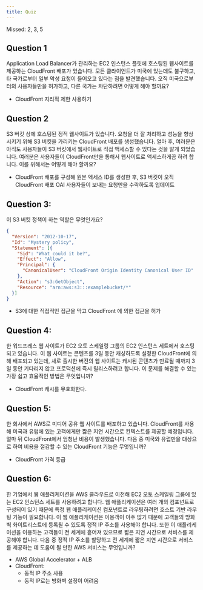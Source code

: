 ```yaml
---
title: Quiz
---
```


Missed: 2, 3, 5

## Question 1

Application Load Balancer가 관리하는 EC2 인스턴스 플릿에 호스팅된 웹사이트를 제공하는 CloudFront 배포가 있습니다. 모든 클라이언트가 미국에 있는데도 불구하고, 타 국가로부터 일부 악성 요청이 들어오고 있다는 점을 발견했습니다. 오직 미국으로부터의 사용자들만을 허가하고, 다른 국가는 차단하려면 어떻게 해야 할까요?

- CloudFront 지리적 제한 사용하기


## Question 2

S3 버킷 상에 호스팅된 정적 웹사이트가 있습니다. 요청을 더 잘 처리하고 성능을 향상시키기 위해 S3 버킷을 가리키는 CloudFront 배포를 생성했습니다. 얼마 후, 여러분은 아직도 사용자들이 S3 버킷에서 웹사이트로 직접 액세스할 수 있다는 것을 알게 되었습니다. 여러분은 사용자들이 CloudFront만을 통해서 웹사이트로 액세스하게끔 하려 합니다. 이를 위해서는 어떻게 해야 할까요?

- CloudFront 배포를 구성해 원본 엑세스 ID를 생성한 후, S3 버킷이 오직 CloudFront 배포 OAI 사용자들이 보내는 요청만을 수락하도록 업데이트


## Question 3:

이 S3 버킷 정책이 하는 역할은 무엇인가요?

```json
{
  "Version": "2012-10-17",
  "Id": "Mystery policy",
  "Statement": [{
    "Sid": "What could it be?",
    "Effect": "Allow",
    "Principal": {
      "CanonicalUser": "CloudFront Origin Identity Canonical User ID"
    },
    "Action": "s3:GetObject",
    "Resource": "arn:aws:s3:::examplebucket/*"
  }]
} 
```

- S3에 대한 직접적인 접근을 막고 CloudFront 에 의한 접근을 허가


## Question 4:

한 워드프레스 웹 사이트가 EC2 오토 스케일링 그룹의 EC2 인스턴스 세트에서 호스팅되고 있습니다. 이 웹 사이트는 콘텐츠를 3일 동안 캐싱하도록 설정한 CloudFront에 의해 배포되고 있는데, 새로 출시한 버전의 웹 사이트는 캐시된 콘텐츠가 만료될 때까지 3일 동안 기다리지 않고 프로덕션에 즉시 릴리스하려고 합니다. 이 문제를 해결할 수 있는 가장 쉽고 효율적인 방법은 무엇입니까?

- CloudFront 캐시를 무효화한다.


## Question 5:

한 회사에서 AWS로 미디어 공유 웹 사이트를 배포하고 있습니다. CloudFront를 사용해 미국과 유럽에 있는 고객에게만 짧은 지연 시간으로 컨텍스트를 제공할 예정입니다. 얼마 뒤 CloudFront에서 엄청난 비용이 발생했습니다. 다음 중 미국와 유럽만을 대상으로 하여 비용을 절감할 수 있는 CloudFront 기능은 무엇입니까?

- CloudFront 가격 등급


## Question 6:

한 기업에서 웹 애플리케이션을 AWS 클라우드로 이전해 EC2 오토 스케일링 그룹에 있는 EC2 인스턴스 세트를 사용하려고 합니다. 웹 애플리케이션은 여러 개의 컴포넌트로 구성되어 있기 때문에 특정 웹 애플리케이션 컴포넌트로 라우팅하려면 호스트 기반 라우팅 기능이 필요합니다. 이 웹 애플리케이션은 이용객이 아주 많기 때문에 고객들의 방화벽 화이트리스트에 등록될 수 있도록 정적 IP 주소를 사용해야 합니다. 또한 이 애플리케이션을 이용하는 고객들이 전 세계에 흩어져 있으므로 짧은 지연 시간으로 서비스를 제공해야 합니다. 다음 중 정적 IP 주소를 할당하고 전 세계에 짧은 지연 시간으로 서비스를 제공하는 데 도움이 될 만한 AWS 서비스는 무엇입니까?

- AWS Global Accelerator + ALB
- CloudFront:
  - 동적 IP 주소 사용
  - 동적 IP로는 방화벽 설정이 어려움

